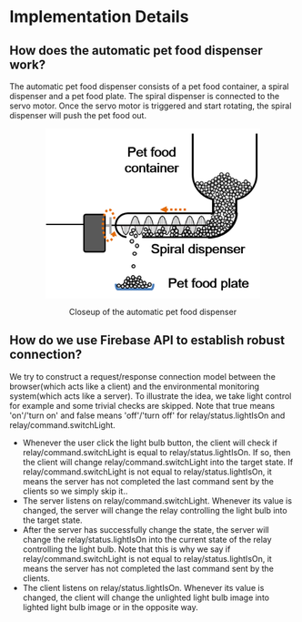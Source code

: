 # Implementation Details

## How does the automatic pet food dispenser work?

The automatic pet food dispenser consists of a pet food container, a spiral dispenser and a pet food plate. The spiral dispenser is connected to the servo motor. Once the servo motor is triggered and start rotating, the spiral dispenser will push the pet food out.

<img src="figs/feeder.png" alt="feeder" style="max-height:300px; display:block; margin:auto">
<p align="center">Closeup of the automatic pet food dispenser</p>

## How do we use Firebase API to establish robust connection?

We try to construct a request/response connection model between the browser(which acts like a client) and the environmental monitoring system(which acts like a server). To illustrate the idea, we take light control for example and some trivial checks are skipped. Note that true means 'on'/'turn on' and false means 'off'/'turn off' for relay/status.lightIsOn and relay/command.switchLight.

- Whenever the user click the light bulb button, the client will check if relay/command.switchLight is equal to relay/status.lightIsOn. If so, then the client will change relay/command.switchLight into the target state. If relay/command.switchLight is not equal to relay/status.lightIsOn, it means the server has not completed the last command sent by the clients so we simply skip it..
- The server listens on relay/command.switchLight. Whenever its value is changed, the server will change the relay controlling the light bulb into the target state.
- After the server has successfully change the state, the server will change the relay/status.lightIsOn into the current state of the relay controlling the light bulb. Note that this is why we say if relay/command.switchLight is not equal to relay/status.lightIsOn, it means the server has not completed the last command sent by the clients.
- The client listens on relay/status.lightIsOn. Whenever its value is changed, the client will change the unlighted light bulb image into lighted light bulb image or in the opposite way.

